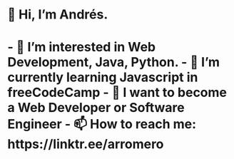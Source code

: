 <h1>👋 Hi, I’m Andrés. <h1>
- 👀 I’m interested in Web Development, Java, Python.
- 🌱 I’m currently learning Javascript in freeCodeCamp
- 💞️ I want to become a Web Developer or Software Engineer
- 📫 How to reach me: https://linktr.ee/arromero 

<!---
arromero4/arromero4 is a ✨ special ✨ repository because its `README.md` (this file) appears on your GitHub profile.
You can click the Preview link to take a look at your changes.
--->
